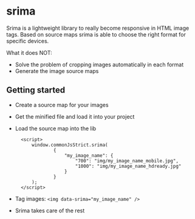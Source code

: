 srima
=====

Srima is a lightweight library to really become responsive in HTML image tags. Based on source maps srima is able to
 choose the right format for specific devices.
 
What it does NOT:

* Solve the problem of cropping images automatically in each format
* Generate the image source maps

## Getting started

* Create a source map for your images
* Get the minified file and load it into your project
* Load the source map into the lib

        <script>
            window.commonJsStrict.srima(
                    {
                        "my_image_name": {
                            "700": "img/my_image_name_mobile.jpg",
                            "1000": "img/my_image_name_hdready.jpg"
                        }
                    }
            );
        </script>

* Tag images: `<img data-srima="my_image_name" />`
* Srima takes care of the rest
